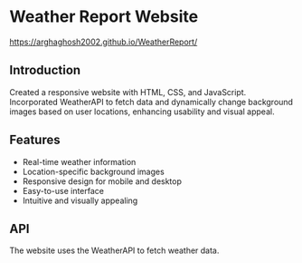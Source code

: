 # Weather Report Website

https://arghaghosh2002.github.io/WeatherReport/

## Introduction

Created a responsive website with HTML, CSS, and JavaScript. Incorporated WeatherAPI to fetch data and dynamically change background images based on user locations, enhancing usability and visual appeal.
## Features

- Real-time weather information
- Location-specific background images
- Responsive design for mobile and desktop
- Easy-to-use interface
- Intuitive and visually appealing

## API

The website uses the WeatherAPI to fetch weather data.
